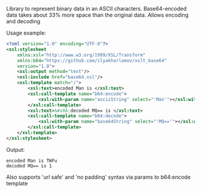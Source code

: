 Library to represent binary data in an ASCII characters.
Base64-encoded data takes about 33% more space than the original data.
Allows encoding and decoding

Usage example:
```xml
<?xml version="1.0" encoding="UTF-8"?>
<xsl:stylesheet 
    xmlns:xsl="http://www.w3.org/1999/XSL/Transform"
    xmlns:b64="https://github.com/ilyakharlamov/xslt_base64"
    version="1.0">
    <xsl:output method="text"/>
    <xsl:include href="base64.xsl"/>
    <xsl:template match="/">
        <xsl:text>encoded Man is </xsl:text>
        <xsl:call-template name="b64:encode">
            <xsl:with-param name="asciiString" select="'Man'"></xsl:with-param>
        </xsl:call-template>
        <xsl:text>&#x0A;decoded MQ== is </xsl:text>
        <xsl:call-template name="b64:decode">
            <xsl:with-param name="base64String" select="'MQ=='"></xsl:with-param>
        </xsl:call-template>
    </xsl:template>
</xsl:stylesheet>
```

Output:
```
encoded Man is TWFu
decoded MQ== is 1
```
Also supports 'url safe' and 'no padding' syntax via params to b64:encode template